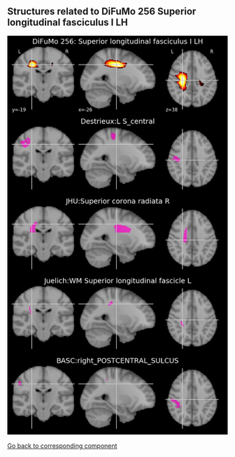 


## Structures related to DiFuMo 256 Superior longitudinal fasciculus I LH

![254](254.jpg "Structures related to DiFuMo 256 Superior longitudinal fasciculus I LH")

[Go back to corresponding component](https://parietal-inria.github.io/DiFuMo/256/html/254.html)